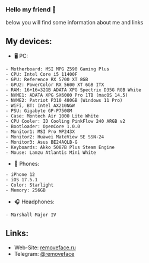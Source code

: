 ### Hello my friend 👋
below you will find some information about me and links

## My devices:
- 🖥 PC:
```
- Motherboard: MSI MPG Z590 Gaming Plus
- CPU: Intel Core i5 11400F
- GPU: Reference RX 5700 XT 8GB
- GPU2: PowerColor RX 5600 XT 6GB ITX
- RAM: 16+16=32GB ADATA XPG Spectrix D35G RGB White
- NVME1: ADATA XPG SX6000 Pro 1TB (macOS 14.5)
- NVME2: Patriot P310 480GB (Windows 11 Pro)
- WiFi, BT: Intel AX210NGW
- PSU: Gigabyte GP-P750GM
- Case: Montech Air 1000 Lite White
- CPU Cooler: ID Cooling PinkFlow 240 ARGB v2
- Bootloader: OpenCore 1.0.0
- Monitor1: MSI Pro MP243X
- Monitor2: Huawei MateView SE SSN-24
- Monitor3: Asus BE24AQLB-G
- Keyboards: Akko 5087B Plus Steam Engine
- Mouse: Lamzu Atlantis Mini White
```

- 📱 Phones:
```
- iPhone 12 
- iOS 17.5.1
- Color: Starlight
- Memory: 256GB
```

- 🎧 Headphones:
```
- Marshall Major IV
```

## Links:
- Web-Site: [removeface.ru](https://removeface.ru)
- Telegram: [@removeface](https://t.me/removeface)
